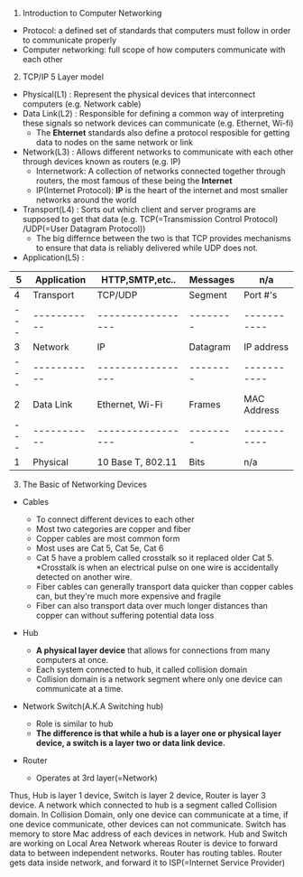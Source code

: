 1. Introduction to Computer Networking

- Protocol: a defined set of standards that computers must follow in order to communicate properly
- Computer networking: full scope of how computers communicate with each other

2. TCP/IP 5 Layer model

- Physical(L1) : Represent the physical devices that interconnect computers (e.g. Network cable)
- Data Link(L2) : Responsible for defining a common way of interpreting these signals so network devices can communicate (e.g. Ethernet, Wi-fi)
  - The **Ehternet** standards also define a protocol resposible for getting data to nodes on the same network or link
- Network(L3) : Allows different networks to communicate with each other through devices known as routers (e.g. IP)
  - Internetwork: A collection of networks connected together through routers, the most famous of these being the **Internet**
  - IP(Internet Protocol): **IP** is the heart of the internet and most smaller networks around the world
- Transport(L4) : Sorts out which client and server programs are supposed to get that data (e.g. TCP(=Transmission Control Protocol) /UDP(=User Datagram Protocol))
  - The big differnce between the two is that TCP provides mechanisms to ensure that data is reliably delivered while UDP does not.
- Application(L5) :

| 5   | Application | HTTP,SMTP,etc..   | Messages | n/a         |
| --- | ----------- | ----------------- | -------- | ----------- |
| 4   | Transport   | TCP/UDP           | Segment  | Port #'s    |
| --- | ----------- | ----------------- | -------- | ----------- |
| 3   | Network     | IP                | Datagram | IP address  |
| --- | ----------- | ----------------- | -------- | ----------- |
| 2   | Data Link   | Ethernet, Wi-Fi   | Frames   | MAC Address |
| --- | ----------- | ----------------- | -------- | ----------- |
| 1   | Physical    | 10 Base T, 802.11 | Bits     | n/a         |

3. The Basic of Networking Devices

- Cables

  - To connect different devices to each other
  - Most two categories are copper and fiber
  - Copper cables are most common form
  - Most uses are Cat 5, Cat 5e, Cat 6
  - Cat 5 have a problem called crosstalk so it replaced older Cat 5. \*Crosstalk is when an electrical pulse on one wire is accidentally detected on another wire.
  - Fiber cables can generally transport data quicker than copper cables can, but they're much more expensive and fragile
  - Fiber can also transport data over much longer distances than copper can without suffering potential data loss

- Hub

  - **A physical layer device** that allows for connections from many computers at once.
  - Each system connected to hub, it called collision domain
  - Collision domain is a network segment where only one device can communicate at a time.

- Network Switch(A.K.A Switching hub)

  - Role is similar to hub
  - **The difference is that while a hub is a layer one or physical layer device, a switch is a layer two or data link device.**

- Router
  - Operates at 3rd layer(=Network)

Thus, Hub is layer 1 device, Switch is layer 2 device, Router is layer 3 device. A network which connected to hub is a segment called Collision domain. In Collision Domain, only one device can communicate at a time, if one device communicate, other devices can not communicate. Switch has memory to store Mac address of each devices in network. Hub and Switch are working on Local Area Network whereas Router is device to forward data to between independent networks. Router has routing tables. Router gets data inside network, and forward it to ISP(=Internet Service Provider)
